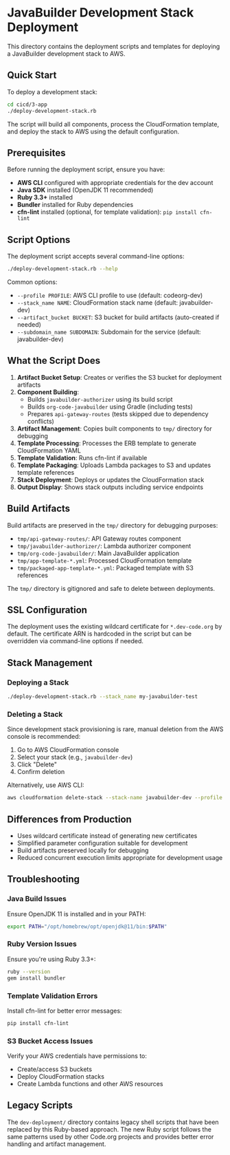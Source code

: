 # JavaBuilder Development Stack Deployment

This directory contains the deployment scripts and templates for deploying a JavaBuilder development stack to AWS.

## Quick Start

To deploy a development stack:

```bash
cd cicd/3-app
./deploy-development-stack.rb
```

The script will build all components, process the CloudFormation template, and deploy the stack to AWS using the default configuration.

## Prerequisites

Before running the deployment script, ensure you have:

- **AWS CLI** configured with appropriate credentials for the dev account
- **Java SDK** installed (OpenJDK 11 recommended)
- **Ruby 3.3+** installed
- **Bundler** installed for Ruby dependencies
- **cfn-lint** installed (optional, for template validation): `pip install cfn-lint`

## Script Options

The deployment script accepts several command-line options:

```bash
./deploy-development-stack.rb --help
```

Common options:
- `--profile PROFILE`: AWS CLI profile to use (default: codeorg-dev)
- `--stack_name NAME`: CloudFormation stack name (default: javabuilder-dev)
- `--artifact_bucket BUCKET`: S3 bucket for build artifacts (auto-created if needed)
- `--subdomain_name SUBDOMAIN`: Subdomain for the service (default: javabuilder-dev)

## What the Script Does

1. **Artifact Bucket Setup**: Creates or verifies the S3 bucket for deployment artifacts
2. **Component Building**: 
   - Builds `javabuilder-authorizer` using its build script
   - Builds `org-code-javabuilder` using Gradle (including tests)
   - Prepares `api-gateway-routes` (tests skipped due to dependency conflicts)
3. **Artifact Management**: Copies built components to `tmp/` directory for debugging
4. **Template Processing**: Processes the ERB template to generate CloudFormation YAML
5. **Template Validation**: Runs cfn-lint if available
6. **Template Packaging**: Uploads Lambda packages to S3 and updates template references
7. **Stack Deployment**: Deploys or updates the CloudFormation stack
8. **Output Display**: Shows stack outputs including service endpoints

## Build Artifacts

Build artifacts are preserved in the `tmp/` directory for debugging purposes:
- `tmp/api-gateway-routes/`: API Gateway routes component
- `tmp/javabuilder-authorizer/`: Lambda authorizer component  
- `tmp/org-code-javabuilder/`: Main JavaBuilder application
- `tmp/app-template-*.yml`: Processed CloudFormation template
- `tmp/packaged-app-template-*.yml`: Packaged template with S3 references

The `tmp/` directory is gitignored and safe to delete between deployments.

## SSL Configuration

The deployment uses the existing wildcard certificate for `*.dev-code.org` by default. The certificate ARN is hardcoded in the script but can be overridden via command-line options if needed.

## Stack Management

### Deploying a Stack
```bash
./deploy-development-stack.rb --stack_name my-javabuilder-test
```

### Deleting a Stack
Since development stack provisioning is rare, manual deletion from the AWS console is recommended:

1. Go to AWS CloudFormation console
2. Select your stack (e.g., `javabuilder-dev`)
3. Click "Delete" 
4. Confirm deletion

Alternatively, use AWS CLI:
```bash
aws cloudformation delete-stack --stack-name javabuilder-dev --profile codeorg-dev
```

## Differences from Production

- Uses wildcard certificate instead of generating new certificates
- Simplified parameter configuration suitable for development
- Build artifacts preserved locally for debugging
- Reduced concurrent execution limits appropriate for development usage

## Troubleshooting

### Java Build Issues
Ensure OpenJDK 11 is installed and in your PATH:
```bash
export PATH="/opt/homebrew/opt/openjdk@11/bin:$PATH"
```

### Ruby Version Issues
Ensure you're using Ruby 3.3+:
```bash
ruby --version
gem install bundler
```

### Template Validation Errors
Install cfn-lint for better error messages:
```bash
pip install cfn-lint
```

### S3 Bucket Access Issues
Verify your AWS credentials have permissions to:
- Create/access S3 buckets
- Deploy CloudFormation stacks
- Create Lambda functions and other AWS resources

## Legacy Scripts

The `dev-deployment/` directory contains legacy shell scripts that have been replaced by this Ruby-based approach. The new Ruby script follows the same patterns used by other Code.org projects and provides better error handling and artifact management.
